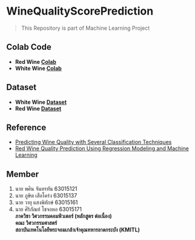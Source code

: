 # WineQualityScorePrediction
> This Repository is part of Machine Learning Project 
## Colab Code
- **Red Wine [Colab](https://colab.research.google.com/drive/1EAKycJeLX5Ak5KGElpAwQzC6Q4OvYbv_?usp=sharing)**
- **White Wine [Colab](https://colab.research.google.com/drive/1jlC0uivU32PAATmLi_dagJ18VRDv6hgi?usp=sharing)**
## Dataset
- **White Wine [Dataset](https://www.kaggle.com/datasets/brendan45774/wine-quality?select=winequality-white.csv)**
- **Red Wine [Dataset](https://www.kaggle.com/datasets/brendan45774/wine-quality?select=winequality-red.csv)**
## Reference
- [Predicting Wine Quality with Several Classification Techniques](https://towardsdatascience.com/predicting-wine-quality-with-several-classification-techniques-179038ea6434)
- [Red Wine Quality Prediction Using Regression Modeling and Machine Learning](https://towardsdatascience.com/red-wine-quality-prediction-using-regression-modeling-and-machine-learning-7a3e2c3e1f46)
## Member
1. นาย พศิน จันทรทัน 63015121
2. นาย ภูษิต เสือโคร่ง 63015137
3. นาย วายุ แสงพิทักษ์ 63015161
4. นาย ศิริภัณท์ โชจอหอ 63015171\
**ภาควิชา วิศวกรรมคอมพิวเตอร์ (หลักสูตร ต่อเนื่อง)\
คณะ วิศวกรรมศาสตร์\
สถาบันเทคโนโลยีพระจอมเกล้าเจ้าคุณทหารลาดกระบัง (KMITL)**
